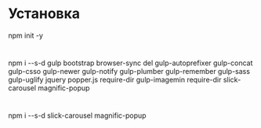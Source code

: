 # Установка
npm init -y
#
npm i --s-d gulp bootstrap browser-sync del gulp-autoprefixer gulp-concat gulp-csso gulp-newer gulp-notify gulp-plumber gulp-remember gulp-sass gulp-uglify jquery popper.js require-dir gulp-imagemin require-dir slick-carousel magnific-popup
#
npm i --s-d slick-carousel magnific-popup
#